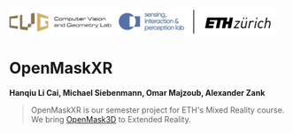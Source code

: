 <picture>
  <source media="(prefers-color-scheme: dark)" srcset="./img/cvg-siplab-eth-logos-white.png">
  <img alt="SIPLAB and AIT at ETH Zürich." src="./img/cvg-siplab-eth-logos.png" width="480">
</picture>

# OpenMaskXR

**Hanqiu Li Cai, Michael Siebenmann, Omar Majzoub, Alexander Zank**

> OpenMaskXR is our semester project for ETH's Mixed Reality course. We bring [OpenMask3D](https://openmask3d.github.io) to Extended Reality.
